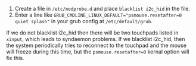 1. Create a file in `/etc/modprobe.d` and place `blacklist i2c_hid` in the file.
2. Enter a line like `GRUB_CMDLINE_LINUX_DEFAULT="psmouse.resetafter=0 quiet splash"` in your grub config at `/etc/default/grub`.

If we do not blacklist i2c_hid then there will be two touchpads listed in `xinput`, which leads to syndaemon problems. If we blacklist i2c_hid, then the system periodically tries to reconnect to the touchpad and the mouse will freeze during this time, but the `psmouse.resetafter=0` kernal option will fix this.
